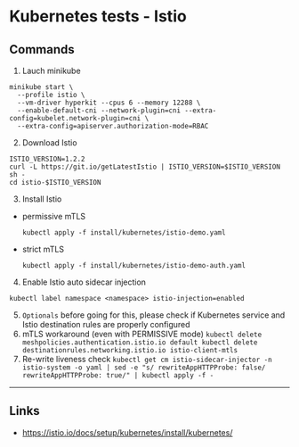 
# Kubernetes tests - Istio

## Commands
1. Lauch minikube
  ```
  minikube start \
    --profile istio \
    --vm-driver hyperkit --cpus 6 --memory 12288 \
    --enable-default-cni --network-plugin=cni --extra-config=kubelet.network-plugin=cni \
    --extra-config=apiserver.authorization-mode=RBAC
  ```

2. Download Istio
  ```
  ISTIO_VERSION=1.2.2
  curl -L https://git.io/getLatestIstio | ISTIO_VERSION=$ISTIO_VERSION sh -
  cd istio-$ISTIO_VERSION
  ```

3. Install Istio
  * permissive mTLS
    ```
    kubectl apply -f install/kubernetes/istio-demo.yaml
    ```
  * strict mTLS
    ```
    kubectl apply -f install/kubernetes/istio-demo-auth.yaml
    ```

4. Enable Istio auto sidecar injection
  ```
  kubectl label namespace <namespace> istio-injection=enabled
  ```

5. `Optionals` before going for this, please check if Kubernetes service and Istio destination rules are properly configured
  1. mTLS workaround (even with PERMISSIVE mode)
    ```
    kubectl delete meshpolicies.authentication.istio.io default
    kubectl delete destinationrules.networking.istio.io istio-client-mtls
    ```
  2. Re-write liveness check
    ```
    kubectl get cm istio-sidecar-injector -n istio-system -o yaml | sed -e "s/ rewriteAppHTTPProbe: false/ rewriteAppHTTPProbe: true/" | kubectl apply -f -
    ```

---

## Links
* https://istio.io/docs/setup/kubernetes/install/kubernetes/
